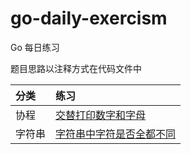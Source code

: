 # go-daily-exercism
Go 每日练习

题目思路以注释方式在代码文件中

| 分类 | 练习 |
| :--- | :--- |
| 协程| [交替打印数字和字⺟](./2022/11/08/20221108.go) |
| 字符串| [字符串中字符是否全都不同](./2022/11/09/20221109.go) |
